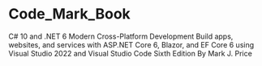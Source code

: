 # Code_Mark_Book

C# 10 and .NET 6
Modern Cross-Platform Development
Build apps, websites, and services with ASP.NET Core 6, Blazor, and EF Core 6 using Visual Studio 2022 and Visual Studio Code
Sixth Edition
By Mark J. Price

